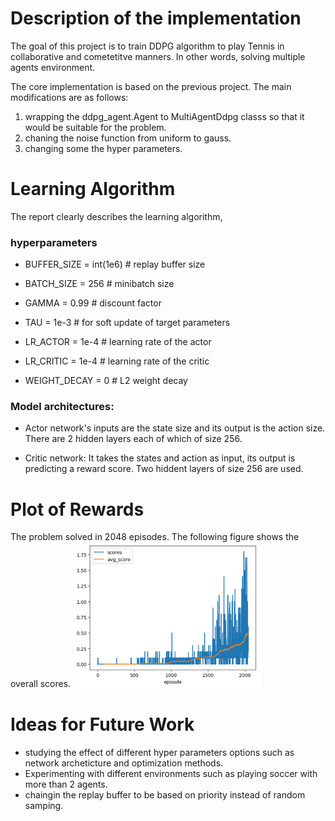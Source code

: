 # Description of the implementation

The goal of this project is to train DDPG algorithm to play Tennis in collaborative and cometetitve manners. In other words, solving multiple agents environment.

The core implementation is based on the previous project. The main modifications are as follows:

1. wrapping the ddpg_agent.Agent to MultiAgentDdpg classs so that it would be suitable for the problem.
2. chaning the noise function from uniform to gauss.
3. changing some the hyper parameters.

# Learning Algorithm

The report clearly describes the learning algorithm,

### hyperparameters

* BUFFER_SIZE = int(1e6)  # replay buffer size

* BATCH_SIZE = 256         # minibatch size

* GAMMA = 0.99            # discount factor

* TAU = 1e-3              # for soft update of target parameters

* LR_ACTOR = 1e-4         # learning rate of the actor 

* LR_CRITIC = 1e-4        # learning rate of the critic

* WEIGHT_DECAY = 0        # L2 weight decay

### Model architectures:

* Actor network's inputs are the state size and its output is the action size. There are 2 hidden layers each of which of size 256.

* Critic network:  It takes the states and action as input, its output is predicting a reward score. Two hiddent layers of size 256 are used.


# Plot of Rewards

The problem solved in 2048 episodes. The following figure shows the overall scores.
<img src="final_rl_score.png"  width="60%" height="30%">

# Ideas for Future Work
* studying the effect of different hyper parameters options such as network archeticture and optimization methods.
* Experimenting with different environments such as playing soccer with more than 2 agents.
* chaingin the replay buffer to be based on priority instead of random samping.

